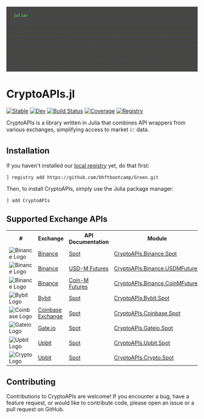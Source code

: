 ![terminal](docs/src/assets/terminal.gif)

# CryptoAPIs.jl

[![Stable](https://img.shields.io/badge/docs-stable-blue.svg)](https://bhftbootcamp.github.io/CryptoAPIs.jl/stable/)
[![Dev](https://img.shields.io/badge/docs-dev-blue.svg)](https://bhftbootcamp.github.io/CryptoAPIs.jl/dev/)
[![Build Status](https://github.com/bhftbootcamp/CryptoAPIs.jl/actions/workflows/Coverage.yml/badge.svg?branch=master)](https://github.com/bhftbootcamp/CryptoAPIs.jl/actions/workflows/Coverage.yml?query=branch%3Amaster)
[![Coverage](https://codecov.io/gh/bhftbootcamp/CryptoAPIs.jl/branch/master/graph/badge.svg)](https://codecov.io/gh/bhftbootcamp/CryptoAPIs.jl)
[![Registry](https://img.shields.io/badge/registry-Green-green)](https://github.com/bhftbootcamp/Green)

CryptoAPIs is a library written in Julia that combines API wrappers from various exchanges, simplifying access to market 💹 data.

## Installation
If you haven't installed our [local registry](https://github.com/bhftbootcamp/Green) yet, do that first:
```
] registry add https://github.com/bhftbootcamp/Green.git
```

Then, to install CryptoAPIs, simply use the Julia package manager:
```
] add CryptoAPIs
```

## Supported Exchange APIs

<html>
    <body>
        <table>
            <tr>
                <th>#</th>
                <th>Exchange</th>
                <th>API Documentation</th>
                <th>Module</th>
                <th>Documentation</th>
            </tr>
            <tr>
                <td><img src="docs/src/assets/binance.png" alt="Binance Logo" width="20" height="20"></td>
                <td><a href="https://www.binance.com/en/trade">Binance</a></td>
                <td><a href="https://binance-docs.github.io/apidocs/spot/en/">Spot</a></td>
                <td><a href="src/Binance/Spot">CryptoAPIs.Binance.Spot</a></td>
                <td><a href="https://bhftbootcamp.github.io/CryptoAPIs.jl/stable/pages/Binance/#Spot">Spot</a></td>
            </tr>
            <tr>
                <td><img src="docs/src/assets/binance.png" alt="Binance Logo" width="20" height="20"></td>
                <td><a href="https://www.binance.com/futures">Binance</a></td>
                <td><a href="https://binance-docs.github.io/apidocs/futures/en/#change-log">USD-M Futures</a></td>
                <td><a href="src/Binance/USDMFutures">CryptoAPIs.Binance.USDMFutures</a></td>
                <td><a href="https://bhftbootcamp.github.io/CryptoAPIs.jl/stable/pages/Binance/#USDMFutures">USD-M Futures</a></td>
            </tr>
            <tr>
                <td><img src="docs/src/assets/binance.png" alt="Binance Logo" width="20" height="20"></td>
                <td><a href="https://www.binance.com/delivery">Binance</a></td>
                <td><a href="https://binance-docs.github.io/apidocs/delivery/en/">Coin-M Futures</a></td>
                <td><a href="src/Binance/CoinMFutures">CryptoAPIs.Binance.CoinMFutures</a></td>
                <td><a href="https://bhftbootcamp.github.io/CryptoAPIs.jl/stable/pages/Binance/#CoinMFutures">Coin-M Futures</a></td>
            </tr>
            <tr>
                <td><img src="docs/src/assets/bybit.png" alt="Bybit Logo" width="20" height="20"></td>
                <td><a href="https://www.bybit.com/en/trade/spot/BTC/USDT">Bybit</a></td>
                <td><a href="https://bybit-exchange.github.io/docs/">Spot</a></td>
                <td><a href="src/Bybit/Spot">CryptoAPIs.Bybit.Spot</a></td>
                <td><a href="https://bhftbootcamp.github.io/CryptoAPIs.jl/stable/pages/Bybit/#Spot">Spot</a></td>
            </tr>
            <tr>
                <td><img src="docs/src/assets/coinbase.png" alt="Coinbase Logo" width="20" height="20"></td>
                <td><a href="https://www.coinbase.com/">Coinbase Exchange</a></td>
                <td><a href="https://docs.cloud.coinbase.com/exchange/reference/">Spot</a></td>
                <td><a href="src/Coinbase/Spot">CryptoAPIs.Coinbase.Spot</a></td>
                <td><a href="https://bhftbootcamp.github.io/CryptoAPIs.jl/stable/pages/Coinbase/#Spot">Spot</a></td>
            </tr>
            <tr>
                <td><img src="docs/src/assets/gateio.png" alt="Gateio Logo" width="20" height="20"></td>
                <td><a href="https://www.gate.io/">Gate.io</a></td>
                <td><a href="https://www.gate.io/docs/developers/apiv4/">Spot</a></td>
                <td><a href="src/Gateio/Spot">CryptoAPIs.Gateio.Spot</a></td>
                <td><a href="https://bhftbootcamp.github.io/CryptoAPIs.jl/stable/pages/Gateio/#Spot">Spot</a></td>
            </tr>
            <tr>
                <td><img src="docs/src/assets/upbit.png" alt="Upbit Logo" width="20" height="20"></td>
                <td><a href="https://upbit.com/">Upbit</a></td>
                <td><a href="https://global-docs.upbit.com/">Spot</a></td>
                <td><a href="src/Upbit/Spot">CryptoAPIs.Upbit.Spot</a></td>
                <td><a href="https://bhftbootcamp.github.io/CryptoAPIs.jl/stable/pages/Upbit/#Spot">Spot</a></td>
            </tr>
            <tr>
                <td><img src="docs/src/assets/cryptocom.png" alt="Crypto Logo" width="20" height="20"></td>
                <td><a href="https://crypto.com/">Upbit</a></td>
                <td><a href="https://exchange-docs.crypto.com/exchange/v1/rest-ws/index.html#introduction">Spot</a></td>
                <td><a href="src/Crypto/Spot">CryptoAPIs.Crypto.Spot</a></td>
                <td><a href="https://bhftbootcamp.github.io/CryptoAPIs.jl/stable/pages/Crypto/#Spot">Spot</a></td>
            </tr>
        </table>
    </body>
</html>

## Contributing

Contributions to CryptoAPIs are welcome! If you encounter a bug, have a feature request, or would like to contribute code, please open an issue or a pull request on GitHub.

